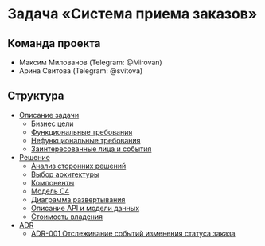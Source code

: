 # Задача «Система приема заказов»

## Команда проекта

- Максим Милованов (Telegram: @Mirovan)
- Арина Свитова (Telegram: @svitova)

## Структура

- [Описание задачи](./1.Problem/README.md)
  - [Бизнес цели](./1.Problem/1.BusinessGoals.md)
  - [Функциональные требования](./1.Problem/2.FunctionalRequirements.md)
  - [Нефункциональные требования](./1.Problem/3.NonFunctionalRequirements.md)
  - [Заинтересованные лица и события](./1.Problem/4.ActorsAndActions.md)
- [Решение](2.Solution/README.md)
  - [Анализ сторонних решений](2.Solution/1.ThirdPartySolutions.md)
  - [Выбор архитектуры](2.Solution/2.ArchitectureSelection.md)
  - [Компоненты](2.Solution/3.Components.md)
  - [Модель C4](2.Solution/4.C4-model.md)
  - [Диаграмма развертывания](2.Solution/5.DeploymentDiagram.md)
  - [Описание API и модели данных](2.Solution/6.API.md)
  - [Стоимость владения](2.Solution/7.Cost.md)
- [ADR](./3.ARD/README.md)
  - [ADR-001 Отслеживание событий изменения статуса заказа](3.ADR/ADR-001-order-status-events.md)